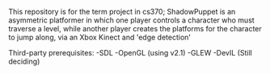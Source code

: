 This repository is for the term project in cs370;
ShadowPuppet is an asymmetric platformer in which one player controls a character who must traverse a level, while another player creates the platforms for the character to jump along, via an Xbox Kinect and 'edge detection'

Third-party prerequisites:
-SDL
-OpenGL (using v2.1)
-GLEW
-DevIL (Still deciding)
